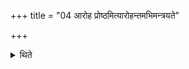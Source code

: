 +++
title = "04 आरोह प्रोष्ठमित्यारोहन्तमभिमन्त्रयते"

+++

<details><summary>थिते</summary>

आरोह प्रोष्ठमित्यारोहन्तमभिमन्त्रयते ४
</details>
